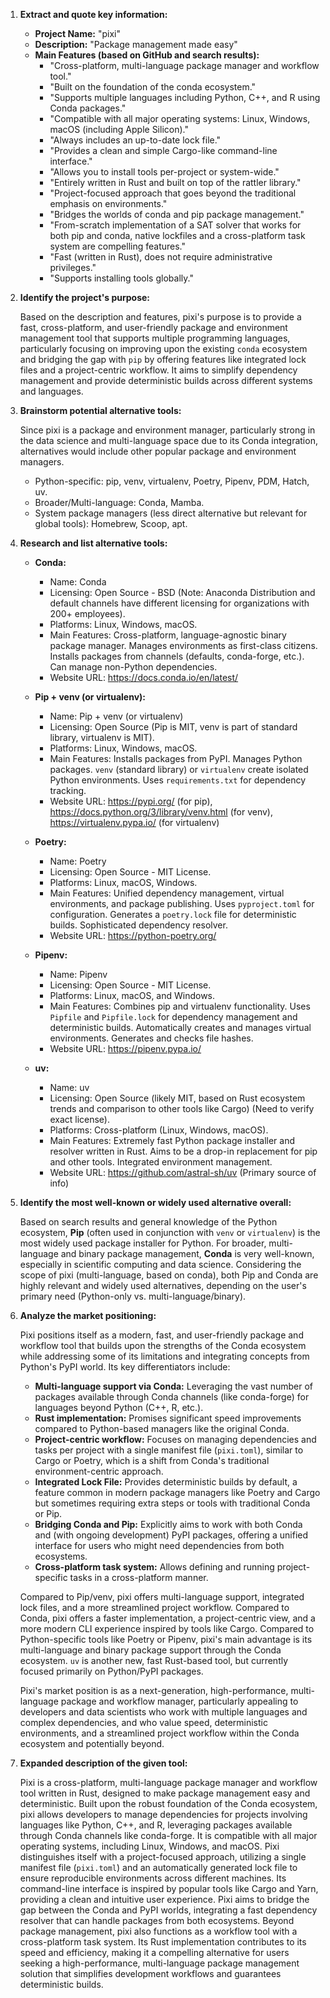 1.  **Extract and quote key information:**

    *   **Project Name:** "pixi"
    *   **Description:** "Package management made easy"
    *   **Main Features (based on GitHub and search results):**
        *   "Cross-platform, multi-language package manager and workflow tool."
        *   "Built on the foundation of the conda ecosystem."
        *   "Supports multiple languages including Python, C++, and R using Conda packages."
        *   "Compatible with all major operating systems: Linux, Windows, macOS (including Apple Silicon)."
        *   "Always includes an up-to-date lock file."
        *   "Provides a clean and simple Cargo-like command-line interface."
        *   "Allows you to install tools per-project or system-wide."
        *   "Entirely written in Rust and built on top of the rattler library."
        *   "Project-focused approach that goes beyond the traditional emphasis on environments."
        *   "Bridges the worlds of conda and pip package management."
        *   "From-scratch implementation of a SAT solver that works for both pip and conda, native lockfiles and a cross-platform task system are compelling features."
        *   "Fast (written in Rust), does not require administrative privileges."
        *   "Supports installing tools globally."

2.  **Identify the project's purpose:**

    Based on the description and features, pixi's purpose is to provide a fast, cross-platform, and user-friendly package and environment management tool that supports multiple programming languages, particularly focusing on improving upon the existing `conda` ecosystem and bridging the gap with `pip` by offering features like integrated lock files and a project-centric workflow. It aims to simplify dependency management and provide deterministic builds across different systems and languages.

3.  **Brainstorm potential alternative tools:**

    Since pixi is a package and environment manager, particularly strong in the data science and multi-language space due to its Conda integration, alternatives would include other popular package and environment managers.

    *   Python-specific: pip, venv, virtualenv, Poetry, Pipenv, PDM, Hatch, uv.
    *   Broader/Multi-language: Conda, Mamba.
    *   System package managers (less direct alternative but relevant for global tools): Homebrew, Scoop, apt.

4.  **Research and list alternative tools:**

    *   **Conda:**
        *   Name: Conda
        *   Licensing: Open Source - BSD (Note: Anaconda Distribution and default channels have different licensing for organizations with 200+ employees).
        *   Platforms: Linux, Windows, macOS.
        *   Main Features: Cross-platform, language-agnostic binary package manager. Manages environments as first-class citizens. Installs packages from channels (defaults, conda-forge, etc.). Can manage non-Python dependencies.
        *   Website URL: https://docs.conda.io/en/latest/

    *   **Pip + venv (or virtualenv):**
        *   Name: Pip + venv (or virtualenv)
        *   Licensing: Open Source (Pip is MIT, venv is part of standard library, virtualenv is MIT).
        *   Platforms: Linux, Windows, macOS.
        *   Main Features: Installs packages from PyPI. Manages Python packages. `venv` (standard library) or `virtualenv` create isolated Python environments. Uses `requirements.txt` for dependency tracking.
        *   Website URL: https://pypi.org/ (for pip), https://docs.python.org/3/library/venv.html (for venv), https://virtualenv.pypa.io/ (for virtualenv)

    *   **Poetry:**
        *   Name: Poetry
        *   Licensing: Open Source - MIT License.
        *   Platforms: Linux, macOS, Windows.
        *   Main Features: Unified dependency management, virtual environments, and package publishing. Uses `pyproject.toml` for configuration. Generates a `poetry.lock` file for deterministic builds. Sophisticated dependency resolver.
        *   Website URL: https://python-poetry.org/

    *   **Pipenv:**
        *   Name: Pipenv
        *   Licensing: Open Source - MIT License.
        *   Platforms: Linux, macOS, and Windows.
        *   Main Features: Combines pip and virtualenv functionality. Uses `Pipfile` and `Pipfile.lock` for dependency management and deterministic builds. Automatically creates and manages virtual environments. Generates and checks file hashes.
        *   Website URL: https://pipenv.pypa.io/

    *   **uv:**
        *   Name: uv
        *   Licensing: Open Source (likely MIT, based on Rust ecosystem trends and comparison to other tools like Cargo) (Need to verify exact license).
        *   Platforms: Cross-platform (Linux, Windows, macOS).
        *   Main Features: Extremely fast Python package installer and resolver written in Rust. Aims to be a drop-in replacement for pip and other tools. Integrated environment management.
        *   Website URL: https://github.com/astral-sh/uv (Primary source of info)

5.  **Identify the most well-known or widely used alternative overall:**

    Based on search results and general knowledge of the Python ecosystem, **Pip** (often used in conjunction with `venv` or `virtualenv`) is the most widely used package installer for Python. For broader, multi-language and binary package management, **Conda** is very well-known, especially in scientific computing and data science. Considering the scope of pixi (multi-language, based on conda), both Pip and Conda are highly relevant and widely used alternatives, depending on the user's primary need (Python-only vs. multi-language/binary).

6.  **Analyze the market positioning:**

    Pixi positions itself as a modern, fast, and user-friendly package and workflow tool that builds upon the strengths of the Conda ecosystem while addressing some of its limitations and integrating concepts from Python's PyPI world. Its key differentiators include:
    *   **Multi-language support via Conda:** Leveraging the vast number of packages available through Conda channels (like conda-forge) for languages beyond Python (C++, R, etc.).
    *   **Rust implementation:** Promises significant speed improvements compared to Python-based managers like the original Conda.
    *   **Project-centric workflow:** Focuses on managing dependencies and tasks per project with a single manifest file (`pixi.toml`), similar to Cargo or Poetry, which is a shift from Conda's traditional environment-centric approach.
    *   **Integrated Lock File:** Provides deterministic builds by default, a feature common in modern package managers like Poetry and Cargo but sometimes requiring extra steps or tools with traditional Conda or Pip.
    *   **Bridging Conda and Pip:** Explicitly aims to work with both Conda and (with ongoing development) PyPI packages, offering a unified interface for users who might need dependencies from both ecosystems.
    *   **Cross-platform task system:** Allows defining and running project-specific tasks in a cross-platform manner.

    Compared to Pip/venv, pixi offers multi-language support, integrated lock files, and a more streamlined project workflow. Compared to Conda, pixi offers a faster implementation, a project-centric view, and a more modern CLI experience inspired by tools like Cargo. Compared to Python-specific tools like Poetry or Pipenv, pixi's main advantage is its multi-language and binary package support through the Conda ecosystem. `uv` is another new, fast Rust-based tool, but currently focused primarily on Python/PyPI packages.

    Pixi's market position is as a next-generation, high-performance, multi-language package and workflow manager, particularly appealing to developers and data scientists who work with multiple languages and complex dependencies, and who value speed, deterministic environments, and a streamlined project workflow within the Conda ecosystem and potentially beyond.

7.  **Expanded description of the given tool:**

    Pixi is a cross-platform, multi-language package manager and workflow tool written in Rust, designed to make package management easy and deterministic. Built upon the robust foundation of the Conda ecosystem, pixi allows developers to manage dependencies for projects involving languages like Python, C++, and R, leveraging packages available through Conda channels like conda-forge. It is compatible with all major operating systems, including Linux, Windows, and macOS. Pixi distinguishes itself with a project-focused approach, utilizing a single manifest file (`pixi.toml`) and an automatically generated lock file to ensure reproducible environments across different machines. Its command-line interface is inspired by popular tools like Cargo and Yarn, providing a clean and intuitive user experience. Pixi aims to bridge the gap between the Conda and PyPI worlds, integrating a fast dependency resolver that can handle packages from both ecosystems. Beyond package management, pixi also functions as a workflow tool with a cross-platform task system. Its Rust implementation contributes to its speed and efficiency, making it a compelling alternative for users seeking a high-performance, multi-language package management solution that simplifies development workflows and guarantees deterministic builds.